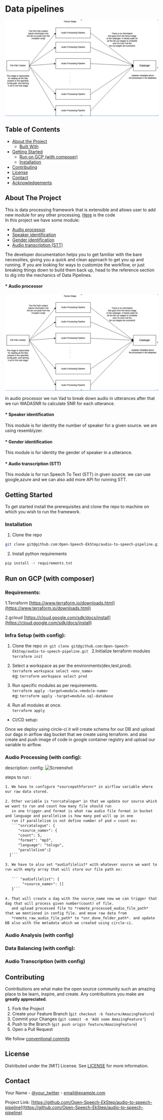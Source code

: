 # Data pipelines

![Screenshot](img/data_pipeline.png)
<!-- TABLE OF CONTENTS -->
## Table of Contents

* [About the Project](#about-the-project)
  * [Built With](#built-with)
* [Getting Started](#getting-started)
  * [Run on GCP (with composer)](#setup)
  * [Installation](#installation)
* [Contributing](#contributing)
* [License](#license)
* [Contact](#contact)
* [Acknowledgements](#acknowledgements)



<!-- ABOUT THE PROJECT -->
## About The Project

This is data processing framework that is extensible and allows user to add new module for any other processing.
[Here](https://github.com/Open-Speech-EkStep/audio-to-speech-pipeline) is the code  
In this project we have some module:

 * [Audio processor](#audio-processor)
 * [Speaker identification](#speaker)
 * [Gender identification](#gender)
 * [Audio transcription (STT)](#STT)


The developer documentation helps you to get familiar with the bare necessities, giving you a quick and clean approach to get you up and running. If you are looking for ways to customize the workflow, or just breaking things down to build them back up, head to the reference section to dig into the mechanics of Data Pipelines.


#### * Audio processor
![Screenshot](img/data_pipeline.png)

In audio processor we run Vad to break down audio in utterances after that we run WADASNR to calculate SNR for each utterance. 
#### * Speaker identification
This module is for identity the number of speaker for a given source. we are using resemblyzer.

#### * Gender identification
This module is for identity the gender of speaker in a utterance.

#### * Audio transcription (STT)
This module is for run Speech To Text (STT) in given source. we can use google,azure and we can also add more API for running STT.

<!-- GETTING STARTED -->
## Getting Started

To get started install the prerequisites and clone the repo to machine on which you wish to run the framework.

### Installation

1. Clone the repo
```sh
git clone git@github.com:Open-Speech-EkStep/audio-to-speech-pipeline.git
```
2. Install python requirements
```sh
pip install -r requirements.txt
```

## Run on GCP (with composer)
  ### Requirements: 
   1.Terraform [https://www.terraform.io/downloads.html](https://www.terraform.io/downloads.html)

   2.gcloud [https://cloud.google.com/sdk/docs/install](https://cloud.google.com/sdk/docs/install)

  ### Infra Setup (with config):

  1. Clone the repo
    ```sh
    git clone git@github.com:Open-Speech-EkStep/audio-to-speech-pipeline.git
    ```
  2.Initialize terraform modules  
  ```terraform init```  

  3. Select a workspace as per the environments(dev,test,prod).  
  ```terraform workspace select <env_name>```  
  eg: ```terraform workspace select prod``` 

  4. Run specific modules as per requirements.  
  ```terraform apply -target=module.<module-name>```   
  eg: ```terraform apply -target=module.sql-database```  

  5. Run all modules at once.  
  ```terraform apply```    
  
  * CI/CD setup:

   Once we deploy using circle-ci it will create schema for our DB and upload our dags in airflow dag bucket that we create using
   terraform. and also create and push image of code in google container registry and upload our variable to airflow.
  
  ### Audio Processing (with config):
   description:
   config:
    ![Screenshot](img/audio_processor_config.png)

   steps to run : 

    1. We have to configure *sourcepathforsnr* in airflow variable where our raw data stored.

    2. Other variable is *snrcatalogue* in that we update our source which we want to run and count how many file should run 
       in one trigger.and format is what raw audio file format in bucket and language and parallelism is how many pod will up in one
       run if parallelism is not define number of pod = count ex:
       ```"snrcatalogue": {
          "<source_name>": {
          "count": 5,
          "format": "mp3",
          "language": "telugu",
          "parallelism":2
      }```

    3. We have to also set *audiofilelist* with whatever source we want to run with empty array that will store our file path ex:

       ``` "audiofilelist": {
            "<source_name>": []
       }```
    
    4. That will create a dag with the source_name now we can trigger that dag that will process given number(count) of file.
       and upload processed file to *remote_processed_audio_file_path* that we mentioned in config file. and move raw data from 
       *remote_raw_audio_file_path* to *snr_done_folder_path*. and update DB also with the metadata which we created using circle-ci.
       

  ### Audio Analysis (with config)
 
  ### Data Balancing (with config):
   
  ### Audio Transcription (with config)

<!-- CONTRIBUTING -->
## Contributing

Contributions are what make the open source community such an amazing place to be learn, inspire, and create. Any contributions you make are **greatly appreciated**.

1. Fork the Project
2. Create your Feature Branch (`git checkout -b feature/AmazingFeature`)
3. Commit your Changes (`git commit -m 'Add some AmazingFeature'`)
4. Push to the Branch (`git push origin feature/AmazingFeature`)
5. Open a Pull Request

We follow [conventional commits](https://www.conventionalcommits.org/en/v1.0.0/)

<!-- LICENSE -->
## License

Distributed under the [MIT] License. See [LICENSE](https://github.com/Open-Speech-EkStep/audio-to-speech-pipeline/blob/master/LICENSE) for more information.

<!-- CONTACT -->
## Contact

Your Name - [@your_twitter](https://twitter.com/your_username) - email@example.com

Project Link: [https://github.com/Open-Speech-EkStep/audio-to-speech-pipeline](https://github.com/Open-Speech-EkStep/audio-to-speech-pipeline)

<!-- ACKNOWLEDGEMENTS -->
